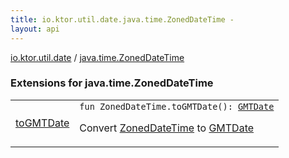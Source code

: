 ```yaml
---
title: io.ktor.util.date.java.time.ZonedDateTime - 
layout: api
---
```


<div class='api-docs-breadcrumbs'><a href="../index.html">io.ktor.util.date</a> / <a href="./index.html">java.time.ZonedDateTime</a></div>

### Extensions for java.time.ZonedDateTime

<table class="api-docs-table">
<tbody>
<tr>
<td markdown="1">

<a href="to-g-m-t-date.html">toGMTDate</a>


</td>
<td markdown="1">
<div class="signature"><code><span class="keyword">fun </span><span class="identifier">ZonedDateTime</span><span class="symbol">.</span><span class="identifier">toGMTDate</span><span class="symbol">(</span><span class="symbol">)</span><span class="symbol">: </span><a href="../-g-m-t-date/index.html"><span class="identifier">GMTDate</span></a></code></div>

Convert <a href="#">ZonedDateTime</a> to <a href="../-g-m-t-date/index.html">GMTDate</a>


</td>
</tr>
</tbody>
</table>
